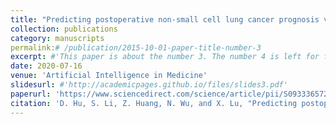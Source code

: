 ```yaml
---
title: "Predicting postoperative non-small cell lung cancer prognosis via long short-term relational regularization"
collection: publications
category: manuscripts
permalink:# /publication/2015-10-01-paper-title-number-3
excerpt: #'This paper is about the number 3. The number 4 is left for future work.'
date: 2020-07-16
venue: 'Artificial Intelligence in Medicine'
slidesurl: #'http://academicpages.github.io/files/slides3.pdf'
paperurl: 'https://www.sciencedirect.com/science/article/pii/S093336572030097X'
citation: 'D. Hu, S. Li, Z. Huang, N. Wu, and X. Lu, "Predicting postoperative non-small cell lung cancer prognosis via long short-term relational regularization," Artificial Intelligence in Medicine, vol. 107, p. 101921, 2020.'
---
```

